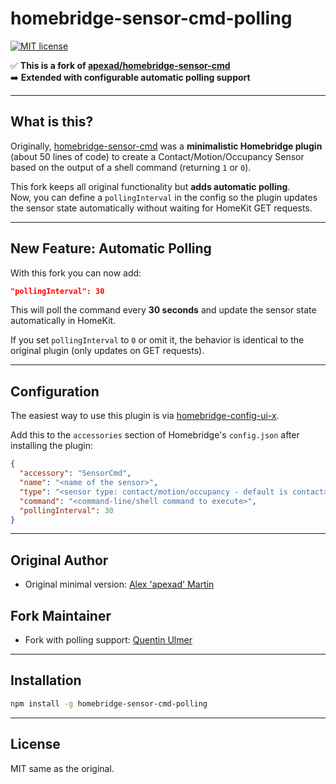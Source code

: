 # homebridge-sensor-cmd-polling

[![MIT license](https://badgen.net/badge/license/MIT/red)](https://github.com/quebulm/homebridge-sensor-cmd-polling/blob/master/LICENSE)  

✅ **This is a fork of [apexad/homebridge-sensor-cmd](https://github.com/apexad/homebridge-sensor-cmd)**  
➡️ **Extended with configurable automatic polling support**

---

## What is this?

Originally, [homebridge-sensor-cmd](https://github.com/apexad/homebridge-sensor-cmd) was a **minimalistic Homebridge plugin** (about 50 lines of code) to create a Contact/Motion/Occupancy Sensor based on the output of a shell command (returning `1` or `0`).

This fork keeps all original functionality but **adds automatic polling**.  
Now, you can define a `pollingInterval` in the config so the plugin updates the sensor state automatically without waiting for HomeKit GET requests.

---

## New Feature: Automatic Polling

With this fork you can now add:

```json
"pollingInterval": 30
```

This will poll the command every **30 seconds** and update the sensor state automatically in HomeKit.

If you set `pollingInterval` to `0` or omit it, the behavior is identical to the original plugin (only updates on GET requests).

---

## Configuration

The easiest way to use this plugin is via [homebridge-config-ui-x](https://www.npmjs.com/package/homebridge-config-ui-x).

Add this to the `accessories` section of Homebridge's `config.json` after installing the plugin:

```json
{
  "accessory": "SensorCmd",
  "name": "<name of the sensor>",
  "type": "<sensor type: contact/motion/occupancy - default is contact>",
  "command": "<command-line/shell command to execute>",
  "pollingInterval": 30
}
```

---

## Original Author

- Original minimal version: [Alex 'apexad' Martin](https://github.com/apexad/homebridge-sensor-cmd)

## Fork Maintainer

- Fork with polling support: [Quentin Ulmer](https://github.com/quebulm/homebridge-sensor-cmd-polling)

---

## Installation

```bash
npm install -g homebridge-sensor-cmd-polling
```

---

## License

MIT same as the original.
